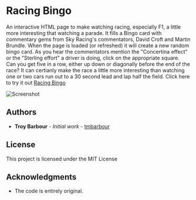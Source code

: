# Racing Bingo
An interactive HTML page to make watching racing, especially F1, a little more interesting that watching a parade. It fills a Bingo card with commentary gems from Sky Racing's commentators, David Croft and Martin Brundle.
When the page is loaded (or refreshed) it will create a new random bingo card. As you hear the commentators mention the "Concertina effect" or the "Sterling effort" a driver is doing, click on the appropriate square. Can you get five in a row, either up down or diagonally before the end of the race? It can certianly make the race a little more interesting than watching one or two cars run out to a 30 second lead and lap half the field.
Click here to try it out [Racing Bingo](https://htmlpreview.github.io/?https://github.com/tmbarbour/RacingBingo/blob/master/f1bingo.html)

![Screenshot](https://github.com/tmbarbour/RacingBingo/blob/master/images/F1-BingoCard.png)

## Authors

* **Troy Barbour** - *Initial work* - [tmbarbour](https://github.com/tmbarbour)

## License

This project is licensed under the MIT License 

## Acknowledgments

* The code is entirely original.  
